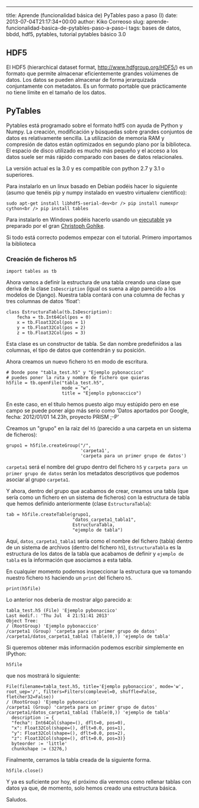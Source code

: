 ---
title: Aprende (funcionalidad básica de) PyTables paso a paso (I)
date: 2013-07-04T21:17:34+00:00
author: Kiko Correoso
slug: aprende-funcionalidad-basica-de-pytables-paso-a-paso-i
tags: bases de datos, bbdd, hdf5, pytables, tutorial pytables básico 3.0

## HDF5

El HDF5 (hierarchical dataset format, <a href="http://www.hdfgroup.org/HDF5/" target="_blank">http://www.hdfgroup.org/HDF5/</a>) es un formato que permite almacenar eficientemente grandes volúmenes de datos. Los datos se pueden almacenar de forma jerarquizada conjuntamente con metadatos. Es un formato portable que prácticamente no tiene límite en el tamaño de los datos.

## PyTables

Pytables está programado sobre el formato hdf5 con ayuda de Python y Numpy. La creación, modificación y búsquedas sobre grandes conjuntos de datos es relativamente sencilla. La utilización de memoria RAM y compresión de datos están optimizados en segundo plano por la biblioteca. El espacio de disco utilizado es mucho más pequeño y el acceso a los datos suele ser más rápido comparado con bases de datos relacionales.

La versión actual es la 3.0 y es compatible con python 2.7 y 3.1 o superiores.

Para instalarlo en un linux basado en Debian podéis hacer lo siguiente (asumo que tenéis pip y numpy instalado en vuestro virtualenv científico):

`sudo apt-get install libhdf5-serial-dev<br />
pip install numexpr cython<br />
pip install tables`

Para instalarlo en Windows podéis hacerlo usando un [ejecutable](http://www.lfd.uci.edu/~gohlke/pythonlibs/#pytables) ya preparado por el gran [Christoph Gohlke](http://www.lfd.uci.edu/%7Egohlke/).

Si todo está correcto podemos empezar con el tutorial. Primero importamos la biblioteca

### Creación de ficheros h5

<pre><code class="language-python">import tables as tb</code></pre>

Ahora vamos a definir la estructura de una tabla creando una clase que deriva de la clase `IsDescription` (igual os suena a algo parecido a los modelos de Django). Nuestra tabla contará con una columna de fechas y tres columnas de datos 'float':

<pre><code class="language-python">class EstructuraTabla(tb.IsDescription):
    fecha = tb.Int64Col(pos = 0)
    x = tb.Float32Col(pos = 1)
    y = tb.Float32Col(pos = 2)
    z = tb.Float32Col(pos = 3)</code></pre>

Esta clase es un constructor de tabla. Se dan nombre predefinidos a las columnas, el tipo de datos que contendrán y su posición.

Ahora creamos un nuevo fichero `h5` en modo de escritura.

<pre><code class="language-python"># Donde pone "tabla_test.h5" y "Ejemplo pybonaccico"
# puedes poner la ruta y nombre de fichero que quieras
h5file = tb.openFile("tabla_test.h5",
                     mode = "w",
                     title = "Ejemplo pybonaccico")</code></pre>

En este caso, en el título hemos puesto algo muy estúpido pero en ese campo se puede poner algo más serio como 'Datos aportados por Google, fecha: 2012/01/01 14.23h, proyecto PRISM ;-P'

Creamos un "grupo" en la raiz del `h5` (parecido a una carpeta en un sistema de ficheros):

<pre><code class="language-python">grupo1 = h5file.createGroup("/",
                            'carpeta1',
                            'carpeta para un primer grupo de datos')</code></pre>

`carpeta1` será el nombre del grupo dentro del fichero `h5` y `carpeta para un primer grupo de datos` serán los metadatos descriptivos que podemos asociar al grupo `carpeta1`.

Y ahora, dentro del grupo que acabamos de crear, creamos una tabla (que sería como un fichero en un sistema de ficheros) con la estructura de tabla que hemos definido anteriormente (clase `EstructuraTabla`):

<pre><code class="language-python">tab = h5file.createTable(grupo1,
                         "datos_carpeta1_tabla1",
                         EstructuraTabla,
                         "ejemplo de tabla")</code></pre>

Aquí, `datos_carpeta1_tabla1` sería como el nombre del fichero (tabla) dentro de un sistema de archivos (dentro del fichero `h5`), `EstructuraTabla` es la estructura de los datos de la tabla que acabamos de definir y `ejemplo de tabla` es la información que asociamos a esta tabla.

En cualquier momento podemos inspeccionar la estructura que va tomando nuestro fichero `h5` haciendo un `print` del fichero `h5`.

<pre><code class="language-python">print(h5file)</code></pre>

Lo anterior nos debería de mostrar algo parecido a:

<pre><code class="language-python">tabla_test.h5 (File) 'Ejemplo pybonaccico'
Last modif.: 'Thu Jul  4 21:51:41 2013'
Object Tree:
/ (RootGroup) 'Ejemplo pybonaccico'
/carpeta1 (Group) 'carpeta para un primer grupo de datos'
/carpeta1/datos_carpeta1_tabla1 (Table(0,)) 'ejemplo de tabla'</code></pre>

Si queremos obtener más información podemos escribir simplemente en IPython:

<pre><code class="language-python">h5file</code></pre>

que nos mostrará lo siguiente:

<pre><code class="language-python">File(filename=tabla_test.h5, title='Ejemplo pybonaccico', mode='w', root_uep='/', filters=Filters(complevel=0, shuffle=False, fletcher32=False))
/ (RootGroup) 'Ejemplo pybonaccico'
/carpeta1 (Group) 'carpeta para un primer grupo de datos'
/carpeta1/datos_carpeta1_tabla1 (Table(0,)) 'ejemplo de tabla'
  description := {
  "fecha": Int64Col(shape=(), dflt=0, pos=0),
  "x": Float32Col(shape=(), dflt=0.0, pos=1),
  "y": Float32Col(shape=(), dflt=0.0, pos=2),
  "z": Float32Col(shape=(), dflt=0.0, pos=3)}
  byteorder := 'little'
  chunkshape := (3276,)</code></pre>

Finalmente, cerramos la tabla creada de la siguiente forma.

<pre><code class="language-python">h5file.close()</code></pre>

Y ya es suficiente por hoy, el próximo día veremos como rellenar tablas con datos ya que, de momento, solo hemos creado una estructura básica.

Saludos.